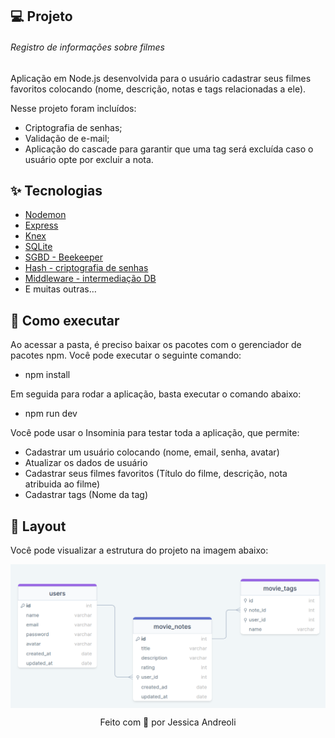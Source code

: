 ## 💻 Projeto

###### Registro de informações sobre filmes
Aplicação em Node.js desenvolvida para o usuário cadastrar seus filmes favoritos colocando (nome, descrição, notas e tags relacionadas a ele).

Nesse projeto foram incluídos:
- Criptografia de senhas;
- Validação de e-mail;
- Aplicação do cascade para garantir que uma tag será excluída caso o usuário opte por excluir a nota.

## ✨ Tecnologias

- [Nodemon](https://www.npmjs.com/package/nodemon)
- [Express](https://expressjs.com/pt-br/)
- [Knex](https://knexjs.org/guide/schema-builder.html)
- [SQLite](/#)
- [SGBD - Beekeeper](https://www.beekeeperstudio.io/)
- [Hash - criptografia de senhas](/#)
- [Middleware - intermediação DB](/#)
- E muitas outras…

## 🚀 Como executar

Ao acessar a pasta, é preciso baixar os pacotes com o gerenciador de pacotes npm.
Você pode executar o seguinte comando:
- npm install

Em seguida para rodar a aplicação, basta executar o comando abaixo:
- npm run dev

Você pode usar o Insominia para testar toda a aplicação, que permite:
- Cadastrar um usuário colocando (nome, email, senha, avatar)
- Atualizar os dados de usuário
- Cadastrar seus filmes favoritos (Título do filme, descrição, nota atribuida ao filme)
- Cadastrar tags (Nome da tag)


## 🔖 Layout

Você pode visualizar a estrutura do projeto na imagem abaixo:

<img align="center" src="src/assets/fluxo-aplicacao.png">


<p align="center">
  Feito com 💜 por Jessica Andreoli
</p>